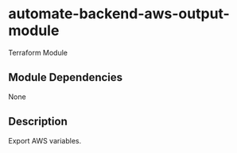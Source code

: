 # automate-backend-aws-output-module

Terraform Module

## Module Dependencies
None

## Description
Export AWS variables.
